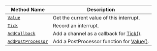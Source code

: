 Method Name | Description
----------- | -----------
[`Value`](/components/board/#value) | Get the current value of this interrupt.
[`Tick`](/components/board/#tick) | Record an interrupt.
[`AddCallback`](/components/board/#addcallback) | Add a channel as a callback for [Tick()](/components/board/#tick).
[`AddPostProcessor`](/components/board/#addpostprocessor) | Add a PostProcessor function for [Value()](/components/board/#value).
